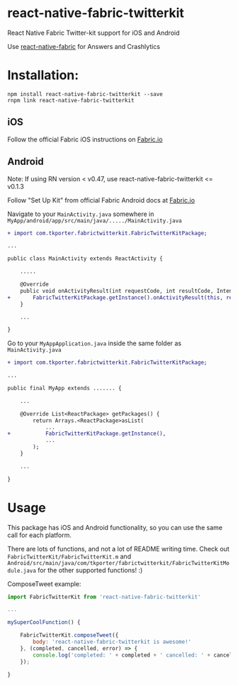 # react-native-fabric-twitterkit
React Native Fabric Twitter-kit support for iOS and Android

Use [react-native-fabric](https://github.com/corymsmith/react-native-fabric) for Answers and Crashlytics

# Installation:

```
npm install react-native-fabric-twitterkit --save
rnpm link react-native-fabric-twitterkit
```

## iOS

Follow the official Fabric iOS instructions on [Fabric.io](https://docs.fabric.io/apple/twitter/installation.html)

## Android

Note: If using RN version < v0.47, use react-native-fabric-twitterkit <= v0.1.3

Follow "Set Up Kit" from official Fabric Android docs at [Fabric.io](https://docs.fabric.io/android/twitter/compose-tweets.html)

Navigate to your `MainActivity.java` somewhere in `MyApp/android/app/src/main/java/...../MainActivity.java`

```diff
+ import com.tkporter.fabrictwitterkit.FabricTwitterKitPackage;

...

public class MainActivity extends ReactActivity {

	.....

	@Override
	public void onActivityResult(int requestCode, int resultCode, Intent data) {
+ 		FabricTwitterKitPackage.getInstance().onActivityResult(this, requestCode, resultCode, data);
	}

	...

}
```

Go to your `MyAppApplication.java` inside the same folder as `MainActivity.java`

```diff
+ import com.tkporter.fabrictwitterkit.FabricTwitterKitPackage;

...

public final MyApp extends ....... {

	...

	@Override List<ReactPackage> getPackages() {
		return Arrays.<ReactPackage>asList(
			...
+			FabricTwitterKitPackage.getInstance(),
			...
		);
	}

	...

}
```

# Usage

This package has iOS and Android functionality, so you can use the same call for each platform.

There are lots of functions, and not a lot of README writing time. Check out `FabricTwitterKit/FabricTwitterKit.m` and `Android/src/main/java/com/tkporter/fabrictwitterkit/FabricTwitterKitModule.java` for the other supported functions! :)

ComposeTweet example:

```JavaScript
import FabricTwitterKit from 'react-native-fabric-twitterkit'

...

mySuperCoolFunction() {

	FabricTwitterKit.composeTweet({
		body: 'react-native-fabric-twitterkit is awesome!'
	}, (completed, cancelled, error) => {
		console.log('completed: ' + completed + ' cancelled: ' + cancelled + ' error: ' + error);
	});

}

```
